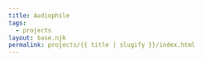 ```yaml
---
title: Audiophile
tags:
  - projects
layout: base.njk
permalink: projects/{{ title | slugify }}/index.html
---
```

